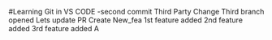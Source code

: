 #Learning Git in VS CODE
-second commit
Third Party Change
Third branch opened
Lets update PR
Create New_fea
1st feature added
2nd feature added
3rd feature added
A